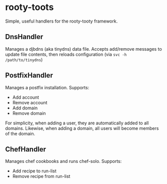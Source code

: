 # rooty-toots

Simple, useful handlers for the rooty-tooty framework.

## DnsHandler
Manages a djbdns (aka tinydns) data file. Accepts add/remove messages to update file contents, then reloads configuration (via `svc -h /path/to/tinydns`)

## PostfixHandler
Manages a postfix installation. Supports:

* Add account
* Remove account
* Add domain
* Remove domain

For simplicity, when adding a user, they are automatically added to all domains. Likewise, when adding a domain, all users will become members of the domain.

## ChefHandler
Manages chef cookbooks and runs chef-solo. Supports:

* Add recipe to run-list
* Remove recipe from run-list